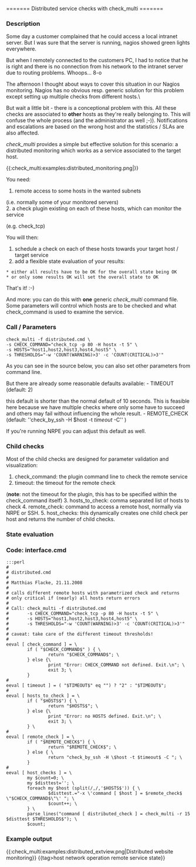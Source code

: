 ======= Distributed service checks with check_multi =======

### Description

Some day a customer complained that he could access a local intranet server. But I was sure that the server is running, nagios showed green lights everywhere.


But when I remotely connected to the customers PC, I had to notice that he is right and there is no connection from his network to the intranet server due to routing problems. Whoops... 8-o

 



The afternoon I thought about ways to cover this situation in our Nagios monitoring. Nagios has no obvious resp. generic solution for this problem except setting up multiple checks from different hosts.\\



But wait a little bit - there is a conceptional problem with this. All these checks are associated to **other** hosts as they're really belonging to. This will confuse the whole process (and the administrator as well ;-)). Notifications and escalations are based on the wrong host and the statistics / SLAs are also affected.





*check_multi* provides a simple but effective solution for this scenario: a distributed monitoring which works as a service associated to the target host.




   
{{:check_multi:examples:distributed_monitoring.png|}}





You need:  
 1.  remote access to some hosts in the wanted subnets

(i.e. normally some of your monitored servers)  
 2.  a check plugin existing on each of these hosts, which can monitor the service

(e.g. check_tcp)



You will then:
 1.  schedule a check on each of these hosts towards your target host / target service
 2.  add a flexible state evaluation of your results:



    * either all results have to be OK for the overall state being OK
    * or only some results OK will set the overall state to OK



That's it! :-)

And more: you can do this with **one** generic *check_multi* command file. Some parameters will control which hosts are to be checked and what check_command is used to examine the service.



### Call / Parameters

```
check_multi -f distributed.cmd \
-s CHECK_COMMAND="check_tcp -p 80 -H hostx -t 5" \
-s HOSTS="host1,host2,host3,host4,host5" \
-s THRESHOLDS="-w 'COUNT(WARNING)>3' -c 'COUNT(CRITICAL)>3'"
```

As you can see in the source below, you can also set other parameters from command line.

But there are already some reasonable defaults available:
    - TIMEOUT (default: 2)

this default is shorter than the normal default of 10 seconds. This is feasible here because we have multiple checks where only some have to succeed and others may fail without influencing the whole result.
    - REMOTE_CHECK (default: ''check_by_ssh -H \$host -t $timeout$ -C'' )

If you're running NRPE you can adjust this default as well.
### Child checks

Most of the child checks are designed for parameter validation and visualization:
 1.  check_command: the plugin command line to check the remote service
 2.  timeout: the timeout for the remote check

(**note**: not the timeout for the plugin, this has to be specified within the check_command itself)
 3.  hosts_to_check: comma separated list of hosts to check
 4.  remote_check: command to access a remote host, normally via NRPE or SSH.
 5.  host_checks: this dynamically creates one child check per host and returns the number of child checks.

### State evaluation


### Code: interface.cmd

	:::perl
	#
	# distributed.cmd
	#
	# Matthias Flacke, 21.11.2008
	#
	# calls different remote hosts with parametrized check and returns
	# only critical if (nearly) all hosts return errors
	#
	# Call: check_multi -f distributed.cmd
	#       -s CHECK_COMMAND="check_tcp -p 80 -H hostx -t 5" \
	#       -s HOSTS="host1,host2,host3,host4,host5" \
	#       -s THRESHOLDS="-w 'COUNT(WARNING)>3' -c 'COUNT(CRITICAL)>3'"
	#
	# caveat: take care of the different timeout thresholds!
	#
	eeval [ check_command ] = \
	        if ( "$CHECK_COMMAND$" ) { \
	                return "$CHECK_COMMAND$"; \
	        } else {\
	                print "Error: CHECK_COMMAND not defined. Exit.\n"; \
	                exit 3; \
	        }
	#
	eeval [ timeout ] = ( "$TIMEOUT$" eq "") ? "2" : "$TIMEOUT$";
	#
	eeval [ hosts_to_check ] = \
	        if ( "$HOSTS$") { \
	                return "$HOSTS$"; \
	        } else {\
	                print "Error: no HOSTS defined. Exit.\n"; \
	                exit 3; \
	        } \
	#
	eeval [ remote_check ] = \
	        if ( "$REMOTE_CHECK$") { \
	                return "$REMOTE_CHECK$"; \
	        } else { \
	                return "check_by_ssh -H \$host -t $timeout$ -C "; \
	        }
	#
	eeval [ host_checks ] = \
	        my $count=0; \
	        my $disttest=''; \
	        foreach my $host (split(/,/,'$HOSTS$')) { \
	                $disttest.="-x \'command [ $host ] = $remote_check$ \"$CHECK_COMMAND$\"\' "; \
	                $count++; \
	        } \
	        parse_lines("command [ distributed_check ] = check_multi -r 15 $disttest $THRESHOLDS$"); \ 
	        $count;


### Example output

{{:check_multi:examples:distributed_extview.png|Distributed website monitoring}}
{{tag>host network operation remote service state}}

